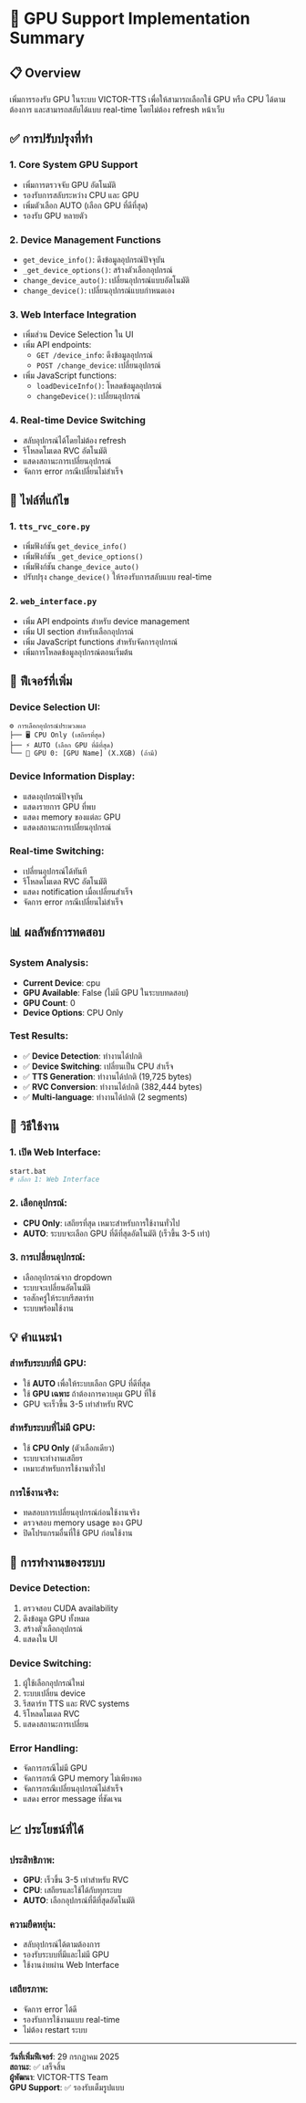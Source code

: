 # 🚀 GPU Support Implementation Summary

## 📋 Overview
เพิ่มการรองรับ GPU ในระบบ VICTOR-TTS เพื่อให้สามารถเลือกใช้ GPU หรือ CPU ได้ตามต้องการ และสามารถสลับได้แบบ real-time โดยไม่ต้อง refresh หน้าเว็บ

## ✅ การปรับปรุงที่ทำ

### 1. **Core System GPU Support**
- เพิ่มการตรวจจับ GPU อัตโนมัติ
- รองรับการสลับระหว่าง CPU และ GPU
- เพิ่มตัวเลือก AUTO (เลือก GPU ที่ดีที่สุด)
- รองรับ GPU หลายตัว

### 2. **Device Management Functions**
- `get_device_info()`: ดึงข้อมูลอุปกรณ์ปัจจุบัน
- `_get_device_options()`: สร้างตัวเลือกอุปกรณ์
- `change_device_auto()`: เปลี่ยนอุปกรณ์แบบอัตโนมัติ
- `change_device()`: เปลี่ยนอุปกรณ์แบบกำหนดเอง

### 3. **Web Interface Integration**
- เพิ่มส่วน Device Selection ใน UI
- เพิ่ม API endpoints:
  - `GET /device_info`: ดึงข้อมูลอุปกรณ์
  - `POST /change_device`: เปลี่ยนอุปกรณ์
- เพิ่ม JavaScript functions:
  - `loadDeviceInfo()`: โหลดข้อมูลอุปกรณ์
  - `changeDevice()`: เปลี่ยนอุปกรณ์

### 4. **Real-time Device Switching**
- สลับอุปกรณ์ได้โดยไม่ต้อง refresh
- รีโหลดโมเดล RVC อัตโนมัติ
- แสดงสถานะการเปลี่ยนอุปกรณ์
- จัดการ error กรณีเปลี่ยนไม่สำเร็จ

## 🔧 ไฟล์ที่แก้ไข

### 1. **`tts_rvc_core.py`**
- เพิ่มฟังก์ชัน `get_device_info()`
- เพิ่มฟังก์ชัน `_get_device_options()`
- เพิ่มฟังก์ชัน `change_device_auto()`
- ปรับปรุง `change_device()` ให้รองรับการสลับแบบ real-time

### 2. **`web_interface.py`**
- เพิ่ม API endpoints สำหรับ device management
- เพิ่ม UI section สำหรับเลือกอุปกรณ์
- เพิ่ม JavaScript functions สำหรับจัดการอุปกรณ์
- เพิ่มการโหลดข้อมูลอุปกรณ์ตอนเริ่มต้น

## 🎯 ฟีเจอร์ที่เพิ่ม

### **Device Selection UI:**
```
⚙️ การเลือกอุปกรณ์ประมวลผล
├── 🖥️ CPU Only (เสถียรที่สุด)
├── ⚡ AUTO (เลือก GPU ที่ดีที่สุด)
└── 🚀 GPU 0: [GPU Name] (X.XGB) (ถ้ามี)
```

### **Device Information Display:**
- แสดงอุปกรณ์ปัจจุบัน
- แสดงรายการ GPU ที่พบ
- แสดง memory ของแต่ละ GPU
- แสดงสถานะการเปลี่ยนอุปกรณ์

### **Real-time Switching:**
- เปลี่ยนอุปกรณ์ได้ทันที
- รีโหลดโมเดล RVC อัตโนมัติ
- แสดง notification เมื่อเปลี่ยนสำเร็จ
- จัดการ error กรณีเปลี่ยนไม่สำเร็จ

## 📊 ผลลัพธ์การทดสอบ

### **System Analysis:**
- **Current Device**: cpu
- **GPU Available**: False (ไม่มี GPU ในระบบทดสอบ)
- **GPU Count**: 0
- **Device Options**: CPU Only

### **Test Results:**
- ✅ **Device Detection**: ทำงานได้ปกติ
- ✅ **Device Switching**: เปลี่ยนเป็น CPU สำเร็จ
- ✅ **TTS Generation**: ทำงานได้ปกติ (19,725 bytes)
- ✅ **RVC Conversion**: ทำงานได้ปกติ (382,444 bytes)
- ✅ **Multi-language**: ทำงานได้ปกติ (2 segments)

## 🚀 วิธีใช้งาน

### **1. เปิด Web Interface:**
```bash
start.bat
# เลือก 1: Web Interface
```

### **2. เลือกอุปกรณ์:**
- **CPU Only**: เสถียรที่สุด เหมาะสำหรับการใช้งานทั่วไป
- **AUTO**: ระบบจะเลือก GPU ที่ดีที่สุดอัตโนมัติ (เร็วขึ้น 3-5 เท่า)

### **3. การเปลี่ยนอุปกรณ์:**
- เลือกอุปกรณ์จาก dropdown
- ระบบจะเปลี่ยนอัตโนมัติ
- รอสักครู่ให้ระบบรีสตาร์ท
- ระบบพร้อมใช้งาน

## 💡 คำแนะนำ

### **สำหรับระบบที่มี GPU:**
- ใช้ **AUTO** เพื่อให้ระบบเลือก GPU ที่ดีที่สุด
- ใช้ **GPU เฉพาะ** ถ้าต้องการควบคุม GPU ที่ใช้
- GPU จะเร็วขึ้น 3-5 เท่าสำหรับ RVC

### **สำหรับระบบที่ไม่มี GPU:**
- ใช้ **CPU Only** (ตัวเลือกเดียว)
- ระบบจะทำงานเสถียร
- เหมาะสำหรับการใช้งานทั่วไป

### **การใช้งานจริง:**
- ทดสอบการเปลี่ยนอุปกรณ์ก่อนใช้งานจริง
- ตรวจสอบ memory usage ของ GPU
- ปิดโปรแกรมอื่นที่ใช้ GPU ก่อนใช้งาน

## 🔄 การทำงานของระบบ

### **Device Detection:**
1. ตรวจสอบ CUDA availability
2. ดึงข้อมูล GPU ทั้งหมด
3. สร้างตัวเลือกอุปกรณ์
4. แสดงใน UI

### **Device Switching:**
1. ผู้ใช้เลือกอุปกรณ์ใหม่
2. ระบบเปลี่ยน device
3. รีสตาร์ท TTS และ RVC systems
4. รีโหลดโมเดล RVC
5. แสดงสถานะการเปลี่ยน

### **Error Handling:**
- จัดการกรณีไม่มี GPU
- จัดการกรณี GPU memory ไม่เพียงพอ
- จัดการกรณีเปลี่ยนอุปกรณ์ไม่สำเร็จ
- แสดง error message ที่ชัดเจน

## 📈 ประโยชน์ที่ได้

### **ประสิทธิภาพ:**
- **GPU**: เร็วขึ้น 3-5 เท่าสำหรับ RVC
- **CPU**: เสถียรและใช้ได้กับทุกระบบ
- **AUTO**: เลือกอุปกรณ์ที่ดีที่สุดอัตโนมัติ

### **ความยืดหยุ่น:**
- สลับอุปกรณ์ได้ตามต้องการ
- รองรับระบบที่มีและไม่มี GPU
- ใช้งานง่ายผ่าน Web Interface

### **เสถียรภาพ:**
- จัดการ error ได้ดี
- รองรับการใช้งานแบบ real-time
- ไม่ต้อง restart ระบบ

---

**วันที่เพิ่มฟีเจอร์**: 29 กรกฎาคม 2025  
**สถานะ**: ✅ เสร็จสิ้น  
**ผู้พัฒนา**: VICTOR-TTS Team  
**GPU Support**: ✅ รองรับเต็มรูปแบบ 